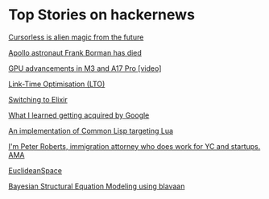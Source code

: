 # Top Stories on hackernews <br />
[Cursorless is alien magic from the future](https://xeiaso.net/notes/cursorless-alien-magic/)

[Apollo astronaut Frank Borman has died](https://www.washingtonpost.com/obituaries/2023/11/09/frank-borman-astronaut-eastern-dead/)

[GPU advancements in M3 and A17 Pro [video]](https://developer.apple.com/videos/play/tech-talks/111375)

[Link-Time Optimisation (LTO)](https://convolv.es/guides/lto/)

[Switching to Elixir](https://www.leemeichin.com/posts/switching-to-elixir.html)

[What I learned getting acquired by Google](https://shreyans.org/google)

[An implementation of Common Lisp targeting Lua](https://codeberg.org/gsou/LCL)

[I'm Peter Roberts, immigration attorney who does work for YC and startups. AMA]()

[EuclideanSpace](https://euclideanspace.com/)

[Bayesian Structural Equation Modeling using blavaan](https://mc-stan.org/users/documentation/case-studies/sem.html)
